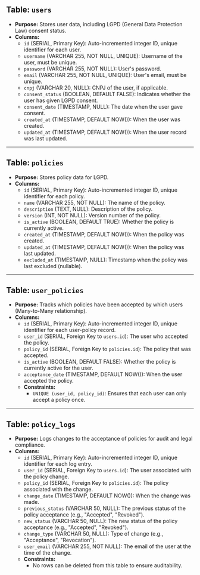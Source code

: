 ## Table: `users`
- **Purpose:** Stores user data, including LGPD (General Data Protection Law) consent status.
- **Columns:**
  - `id` (SERIAL, Primary Key): Auto-incremented integer ID, unique identifier for each user.
  - `username` (VARCHAR 255, NOT NULL, UNIQUE): Username of the user, must be unique.
  - `password` (VARCHAR 255, NOT NULL): User's password.
  - `email` (VARCHAR 255, NOT NULL, UNIQUE): User's email, must be unique.
  - `cnpj` (VARCHAR 20, NULL): CNPJ of the user, if applicable.
  - `consent_status` (BOOLEAN, DEFAULT FALSE): Indicates whether the user has given LGPD consent.
  - `consent_date` (TIMESTAMP, NULL): The date when the user gave consent.
  - `created_at` (TIMESTAMP, DEFAULT NOW()): When the user was created.
  - `updated_at` (TIMESTAMP, DEFAULT NOW()): When the user record was last updated.

---

## Table: `policies`
- **Purpose:** Stores policy data for LGPD.
- **Columns:**
  - `id` (SERIAL, Primary Key): Auto-incremented integer ID, unique identifier for each policy.
  - `name` (VARCHAR 255, NOT NULL): The name of the policy.
  - `description` (TEXT, NULL): Description of the policy.
  - `version` (INT, NOT NULL): Version number of the policy.
  - `is_active` (BOOLEAN, DEFAULT TRUE): Whether the policy is currently active.
  - `created_at` (TIMESTAMP, DEFAULT NOW()): When the policy was created.
  - `updated_at` (TIMESTAMP, DEFAULT NOW()): When the policy was last updated.
  - `excluded_at` (TIMESTAMP, NULL): Timestamp when the policy was last excluded (nullable).

---

## Table: `user_policies`
- **Purpose:** Tracks which policies have been accepted by which users (Many-to-Many relationship).
- **Columns:**
  - `id` (SERIAL, Primary Key): Auto-incremented integer ID, unique identifier for each user-policy record.
  - `user_id` (SERIAL, Foreign Key to `users.id`): The user who accepted the policy.
  - `policy_id` (SERIAL, Foreign Key to `policies.id`): The policy that was accepted.
  - `is_active` (BOOLEAN, DEFAULT FALSE): Whether the policy is currently active for the user.
  - `acceptance_date` (TIMESTAMP, DEFAULT NOW()): When the user accepted the policy.
  - **Constraints:**
    - `UNIQUE (user_id, policy_id)`: Ensures that each user can only accept a policy once.

---

## Table: `policy_logs`
- **Purpose:** Logs changes to the acceptance of policies for audit and legal compliance.
- **Columns:**
  - `id` (SERIAL, Primary Key): Auto-incremented integer ID, unique identifier for each log entry.
  - `user_id` (SERIAL, Foreign Key to `users.id`): The user associated with the policy change.
  - `policy_id` (SERIAL, Foreign Key to `policies.id`): The policy associated with the change.
  - `change_date` (TIMESTAMP, DEFAULT NOW()): When the change was made.
  - `previous_status` (VARCHAR 50, NULL): The previous status of the policy acceptance (e.g., "Accepted", "Revoked").
  - `new_status` (VARCHAR 50, NULL): The new status of the policy acceptance (e.g., "Accepted", "Revoked").
  - `change_type` (VARCHAR 50, NULL): Type of change (e.g., "Acceptance", "Revocation").
  - `user_email` (VARCHAR 255, NOT NULL): The email of the user at the time of the change.
  - **Constraints:**
    - No rows can be deleted from this table to ensure auditability.
